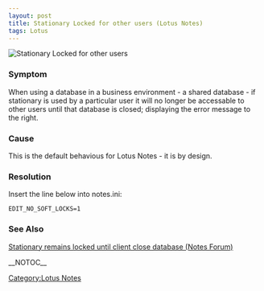 ```yaml
---
layout: post 
title: Stationary Locked for other users (Lotus Notes)
tags: Lotus
---
```


![Stationary Locked for other
users](Stationarylocked_LotusNotes.JPG "Stationary Locked for other users")

### Symptom

When using a database in a business environment - a shared database - if
stationary is used by a particular user it will no longer be accessable
to other users until that database is closed; displaying the error
message to the right.

### Cause

This is the default behavious for Lotus Notes - it is by design.

### Resolution

Insert the line below into notes.ini:

    EDIT_NO_SOFT_LOCKS=1

### See Also

[Stationary remains locked until client close database (Notes
Forum)](http://www-1.ibm.com/support/docview.wss?rs=475&context=SSKTWP&context=SSKTMJ&q1=stationary+locked&uid=swg1LO08853&loc=en_US&cs=utf-8&lang=en)

\_\_NOTOC\_\_

[Category:Lotus Notes](Category:Lotus_Notes "wikilink")
